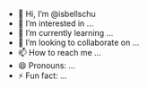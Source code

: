 - 👋 Hi, I’m @isbellschu
- 👀 I’m interested in ...
- 🌱 I’m currently learning ...
- 💞️ I’m looking to collaborate on ...
- 📫 How to reach me ...
- 😄 Pronouns: ...
- ⚡ Fun fact: ...

<!---
isbellschu/isbellschu is a ✨ special ✨ repository because its `README.md` (this file) appears on your GitHub profile.
You can click the Preview link to take a look at your changes.
--->
